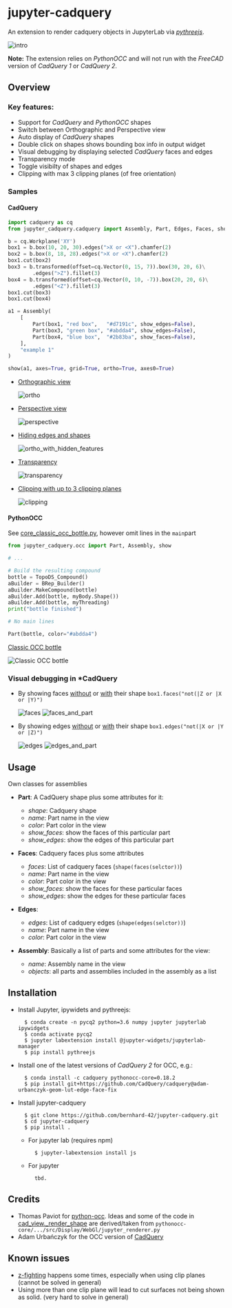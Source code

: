 # jupyter-cadquery

An extension to render cadquery objects in JupyterLab via *[pythreejs](https://pythreejs.readthedocs.io/en/stable/)*.

![intro](screenshots/0_intro.png)


**Note:** The extension relies on *PythonOCC* and will not run with the *FreeCAD* version of *CadQuery 1* or *CadQuery 2*.

## Overview

### Key features:

- Support for *CadQuery* and *PythonOCC* shapes
- Switch between Orthographic and Perspective view
- Auto display of *CadQuery* shapes 
- Double click on shapes shows bounding box info in output widget
- Visual debugging by displaying selected *CadQuery* faces and edges
- Transparency mode
- Toggle visibilty of shapes and edges
- Clipping with max 3 clipping planes (of free orientation)

### Samples

#### CadQuery

```python
import cadquery as cq
from jupyter_cadquery.cadquery import Assembly, Part, Edges, Faces, show

b = cq.Workplane('XY')
box1 = b.box(10, 20, 30).edges(">X or <X").chamfer(2)
box2 = b.box(8, 18, 28).edges(">X or <X").chamfer(2)
box1.cut(box2)
box3 = b.transformed(offset=cq.Vector(0, 15, 7)).box(30, 20, 6)\
        .edges(">Z").fillet(3)
box4 = b.transformed(offset=cq.Vector(0, 10, -7)).box(20, 20, 6)\
        .edges("<Z").fillet(3)
box1.cut(box3)
box1.cut(box4)

a1 = Assembly(
    [
        Part(box1, "red box",   "#d7191c", show_edges=False),
        Part(box3, "green box", "#abdda4", show_edges=False),
        Part(box4, "blue box",  "#2b83ba", show_faces=False),
    ],
    "example 1"
)

show(a1, axes=True, grid=True, ortho=True, axes0=True)
```

- [Orthographic view](screenshots/1_ortho.png)

    ![ortho](screenshots/s_1_ortho.png)

- [Perspective view](screenshots/2_perspective.png)

    ![perspective](screenshots/s_2_perspective.png)

- [Hiding edges and shapes](screenshots/3_ortho_with_hidden_features.png)

    ![ortho_with_hidden_features](screenshots/s_3_ortho_with_hidden_features.png)

- [Transparency](screenshots/4_transparency.png)

    ![transparency](screenshots/s_4_transparency.png)

- [Clipping with up to 3 clipping planes](screenshots/5_clipping.png)

    ![clipping](screenshots/s_5_clipping.png)

#### PythonOCC

See [core_classic_occ_bottle.py](https://github.com/tpaviot/pythonocc-demos/blob/master/examples/core_classic_occ_bottle.py), however omit lines in the `main`part 

```python
from jupyter_cadquery.occ import Part, Assembly, show

# ...

# Build the resulting compound
bottle = TopoDS_Compound()
aBuilder = BRep_Builder()
aBuilder.MakeCompound(bottle)
aBuilder.Add(bottle, myBody.Shape())
aBuilder.Add(bottle, myThreading)
print("bottle finished")

# No main lines

Part(bottle, color="#abdda4")
```

[Classic OCC bottle](screenshots/occ_bottle.png)

![Classic OCC bottle](screenshots/s_occ_bottle.png)


### Visual debugging in *CadQuery

- By showing faces [without](screenshots/6_faces.png) or [with](screenshots/7_faces_and_part.png) their shape `box1.faces("not(|Z or |X or |Y)")`

    ![faces](screenshots/s_6_faces.png)
    ![faces_and_part](screenshots/s_7_faces_and_part.png)

- By showing edges [without](screenshots/8_edges.png) or [with](screenshots/9_edges_and_part.png) their shape `box1.edges("not(|X or |Y or |Z)")`

    ![edges](screenshots/s_8_edges.png)
    ![edges_and_part](screenshots/s_9_edges_and_part.png)

## Usage

Own classes for assemblies

- **Part**: A CadQuery shape plus some attributes for it:
    - *shape*: Cadquery shape
    - *name*: Part name in the view
    - *color*: Part color in the view
    - *show_faces*: show the faces of this particular part
    - *show_edges*: show the edges of this particular part

- **Faces**: Cadquery faces plus some attributes
    - *faces*: List of cadquery faces (`shape(faces(selctor))`)
    - *name*: Part name in the view
    - *color*: Part color in the view
    - *show_faces*: show the faces for these particular faces
    - *show_edges*: show the edges for these particular faces

- **Edges**:
    - *edges*: List of cadquery edges (`shape(edges(selctor))`)
    - *name*: Part name in the view
    - *color*: Part color in the view
 
- **Assembly**: Basically a list of parts and some attributes for the view:
    - *name*: Assembly name in the view
    - *objects*: all parts and assemblies included in the assembly as a list

## Installation

- Install Jupyter, ipywidets and pythreejs:
    
        $ conda create -n pycq2 python=3.6 numpy jupyter jupyterlab ipywidgets
        $ conda activate pycq2
        $ jupyter labextension install @jupyter-widgets/jupyterlab-manager
        $ pip install pythreejs

- Install one of the latest versions of *CadQuery 2* for OCC, e.g.:

        $ conda install -c cadquery pythonocc-core=0.18.2
        $ pip install git+https://github.com/CadQuery/cadquery@adam-urbanczyk-geom-lut-edge-face-fix

- Install jupyter-cadquery 

        $ git clone https://github.com/bernhard-42/jupyter-cadquery.git
        $ cd jupyter-cadquery
        $ pip install .

    - For jupyter lab (requires npm)
    
            $ jupyter-labextension install js

    - For jupyter

            tbd.

## Credits

- Thomas Paviot for [python-occ](https://github.com/tpaviot/pythonocc-core). Ideas and some of the code in [cad_view._render_shape](jupyter_cadquery/cad_view.py#L177) are derived/taken from `pythonocc-core/.../src/Display/WebGl/jupyter_renderer.py` 
- Adam Urbańczyk for the OCC version of [CadQuery](https://github.com/CadQuery/cadquery/tree/master)

## Known issues
- [z-fighting](https://en.wikipedia.org/wiki/Z-fighting) happens some times, especially when using clip planes (cannot be solved in general)
- Using more than one clip plane will lead to cut surfaces not being shown as solid. (very hard to solve in general)